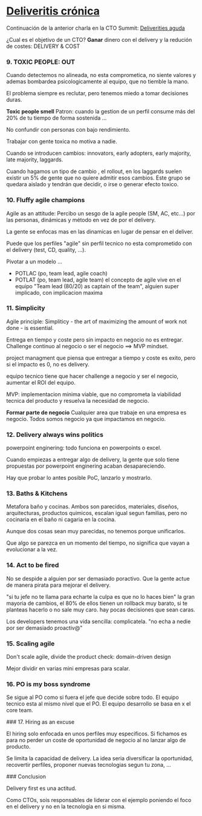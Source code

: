 # [Deliveritis crónica](https://youtu.be/UE7M7FKoDHw?t=4400)

Continuación de la anterior charla en la CTO Summit: [Deliverities aguda](https://www.youtube.com/watch?v=vGCowJY5QCQ)

¿Cual es el objetivo de un CTO?
**Ganar** dinero con el delivery y la redución de costes: DELIVERY & COST

### 9. TOXIC PEOPLE: OUT

Cuando detectemos no alineada, no esta comprometica, no siente valores y ademas bombardea psicologicamente al equipo, que no tiemble la mano.

El problema siempre es reclutar, pero tenemos miedo a tomar decisiones duras.

**Toxic people smell**
Patron: cuando la gestion de un perfil consume más del 20% de tu tiempo de forma sostenida ...

No confundir con personas con bajo rendimiento.

Trabajar con gente toxica no motiva a nadie.

Cuando se introducen cambios: innovators, early adopters, early majority, late majority, laggards.

Cuando hagamos un tipo de cambio , el rollout, en los laggards suelen existir un 5% de gente que no quiere admitir esos cambios.
Este grupo se quedara aislado y tendrán que decidir, o irse o generar efecto toxico.

### 10. Fluffy agile champions

Agile as an attitude: Percibo un sesgo de la agile people (SM, AC, etc...) por las personas, dinámicas y método en vez de por el delivery.

La gente se enfocas mas en las dinamicas en lugar de pensar en el deliver.

Puede que los perfiles "agile" sin perfil tecnico no esta comprometido con el delivery (test, CD, quality, ...).

Pivotar a un modelo ...
- POTLAC (po, team lead, agile coach)
- POTLAT (po, team lead, agile team) el concepto de agile vive en el equipo
"Team lead (80/20) as captain of the team", alguien super implicado, con implicacion maxima

### 11. Simplicity

Agile principle: Simpliticy - the art of maximizing the amount of work not done - is essential.

Entrega en tiempo y coste pero sin impacto en negocio no es entregar.
Challenge continuo al negocio o ser el negocio ==> MVP mindset.

project managment que piensa que entregar a tiempo y coste es exito, pero si el impacto es 0, no es delivery.

equipo tecnico tiene que hacer challenge a negocio y ser el negocio, aumentar el ROI del equipo.

MVP: implementacion minima viable, que no comprometa la viabilidad tecnica del producto y resuelva la necesidad de negocio.

**Formar parte de negocio**
Cualquier area que trabaje en una empresa es negocio. Todos somos negocio ya que impactamos en negocio.

### 12. Delivery always wins politics

powerpoint enginering: todo funciona en powerpoints o excel.

Cuando empiezas a entregar algo de delivery, la gente que solo tiene propuestas por powerpoint enginering acaban desapareciendo.

Hay que probar lo antes posible PoC, lanzarlo y mostrarlo.

### 13. Baths & Kitchens

Metafora baño y cocinas. Ambos son parecidos, materiales, diseños, arquitecturas, productos quimicos, escalan igual segun familias, pero no cocinaria en el baño ni cagaria en la cocina.

Aunque dos cosas sean muy parecidas, no tenemos porque unificarlos.

Que algo se parezca en un momento del tiempo, no significa que vayan a evolucionar a la vez.

### 14. Act to be fired

No se despide a alguien por ser demasiado poractivo.
Que la gente actue de manera pirata para mejorar el delivery.

"si tu jefe no te llama para echarte la culpa es que no lo haces bien"
la gran mayoria de cambios, el 80% de ellos tienen un rollback muy barato, si te planteas hacerlo o no sale muy caro. hay pocas decisiones que sean caras.

Los developers tenemos una vida sencilla: complicatela.
"no echa a nedie por ser demasiado proactiv@"

### 15. Scaling agile

Don't scale agile, divide the product
check: domain-driven design

Mejor dividir en varias mini empresas para scalar.

### 16. PO is my boss syndrome

Se sigue al PO como si fuera el jefe que decide sobre todo.
El equipo tecnico esta al mismo nivel que el PO. El equipo desarrollo se basa en x el core team.

### 17. Hiring as an excuse

El hiring solo enfocada en unos perfiles muy especificos.
Si fichamos es para no perder un coste de oportunidad de negocio al no lanzar algo de producto.

Se limita la capacidad de delivery.
La idea seria diversificar la oportunidad, recovertir perfiles, proponer nuevas tecnologias segun tu zona, ...

### Conclusion

Delivery first es una actitud.

Como CTOs, sois responsables de liderar con el ejemplo poniendo el foco en el delivery y no en la tecnologia en si misma.

